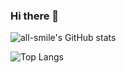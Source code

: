 ### Hi there 👋

<!--
**pony-huang/pony-huang** is a ✨ _special_ ✨ repository because its `README.md` (this file) appears on your GitHub profile.

Here are some ideas to get you started:

- 🔭 I’m currently working on ...
- 🌱 I’m currently learning ...
- 👯 I’m looking to collaborate on ...
- 🤔 I’m looking for help with ...
- 💬 Ask me about ...
- 📫 How to reach me: ...
- 😄 Pronouns: ...
- ⚡ Fun fact: ...
-->

![all-smile's GitHub stats](https://github-readme-stats.vercel.app/api?username=pony-huang&show_icons=true&theme=tokyonight)

![Top Langs](https://github-readme-stats.vercel.app/api/top-langs/?username=pony-huang&layout=compact&theme=tokyonight)


